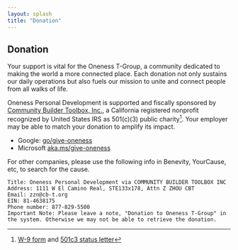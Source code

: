 ```yaml
---
layout: splash
title: "Donation"
---
```

## Donation

Your support is vital for the Oneness T-Group, a community dedicated to making the world a more connected place. Each donation not only sustains our daily operations but also fuels our mission to unite and connect people from all walks of life. 

<givebutter-widget id="gKAVDj"></givebutter-widget>


Oneness Personal Development is supported and fiscally sponsored by [Community Builder Toolbox, Inc.](https://cb-t.org/), a California registered nonprofit recognized by United States IRS as 501(c)(3) public charity[^1]. Your employer may be able to match your donation to amplify its impact.

- Google: [go/give-oneness](https://go/give-oneness)
- Microsoft [aka.ms/give-oneness](https://aka.ms/give-oneness)

For other companies, please use the following info in Benevity, YourCause, etc, to search for the cause. 

    Title: Oneness Personal Development via COMMUNITY BUILDER TOOLBOX INC
    Address: 1111 W El Camino Real, STE133x178, Attn Z ZHOU CBT
    Email: zzn@cb-t.org 
    EIN: 81-4638175 
    Phone number: 877-829-5500
    Important Note: Please leave a note, "Donation to Oneness T-Group" in the system. Otherwise we may not be able to retrieve the donation.


[^1]: [W-9 form](https://www.cb-t.org/files/2019-W9.pdf) and [501c3 status letter](https://www.cb-t.org/files/501c3-letter-2019.pdf)
